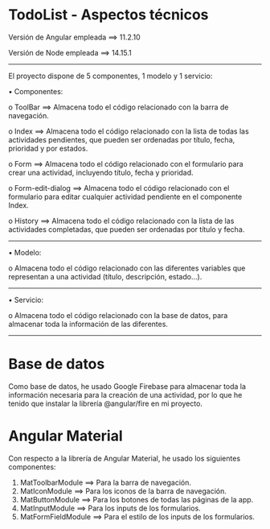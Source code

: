 # TodoList - Aspectos técnicos

Versión de Angular empleada ==> 11.2.10

Versión de Node empleada ==> 14.15.1

-----------------------------------------------------------------------------------
El proyecto dispone de 5 componentes, 1 modelo y 1 servicio:

  •	Componentes:

   o	ToolBar ==> Almacena todo el código relacionado con la barra de navegación.

   o	Index ==> Almacena todo el código relacionado con la lista de todas las actividades pendientes, que pueden ser ordenadas por título, fecha, prioridad y por estados.

   o	Form ==> Almacena todo el código relacionado con el formulario para crear una actividad, incluyendo título, fecha y prioridad.

   o	Form-edit-dialog ==> Almacena todo el código relacionado con el formulario para editar cualquier actividad pendiente en el componente Index.

   o	History ==> Almacena todo el código relacionado con la lista de las actividades completadas, que pueden ser ordenadas por título y fecha.

----------------------------------------------------------------------------
  
  •	Modelo:

   o	Almacena todo el código relacionado con las diferentes variables que representan a una actividad (título, descripción, estado…).

  ----------------------------------------------------------------------------
  
  •	Servicio:

   o	Almacena todo el código relacionado con la base de datos, para almacenar toda la información de las diferentes.

----------------------------------------------------------------------------

# Base de datos
Como base de datos, he usado Google Firebase para almacenar toda la información necesaria para la creación de una actividad, 
por lo que he tenido que instalar la librería @angular/fire en mi proyecto.


# Angular Material
Con respecto a la librería de Angular Material, he usado los siguientes componentes:

1.	MatToolbarModule ==> Para la barra de navegación.
2.	MatIconModule ==> Para los iconos de la barra de navegación.
3.	MatButtonModule ==> Para los botones de todas las páginas de la app.
4.	MatInputModule ==> Para los inputs de los formularios.
5.	MatFormFieldModule ==> Para el estilo de los inputs de los formularios.
